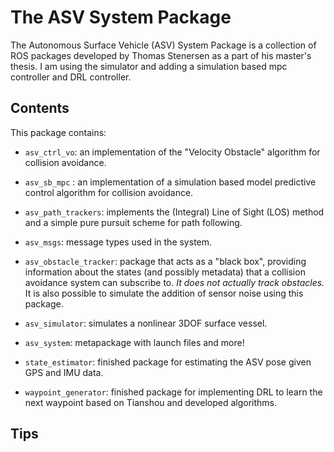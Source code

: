 # The ASV System Package

The Autonomous Surface Vehicle (ASV) System Package is a collection of ROS
packages developed by Thomas Stenersen as a part of his master's thesis.
I am using the simulator and adding a simulation based mpc controller and DRL controller.


## Contents
This package contains:
+ `asv_ctrl_vo`: an implementation of the "Velocity Obstacle" algorithm for
  collision avoidance.

+ `asv_sb_mpc` : an implementation of a simulation based model predictive control
  algorithm for collision avoidance.

+ `asv_path_trackers`: implements the (Integral) Line of Sight (LOS) method and
  a simple pure pursuit scheme for path following.

+ `asv_msgs`: message types used in the system.

+ `asv_obstacle_tracker`: package that acts as a "black box", providing
  information about the states (and possibly metadata) that a collision avoidance
  system can subscribe to. _It does not actually track obstacles._ It is also
  possible to simulate the addition of sensor noise using this package.

+ `asv_simulator`: simulates a nonlinear 3DOF surface vessel.

+ `asv_system`: metapackage with launch files and more!

+ `state_estimator`: finished package for estimating the ASV pose given GPS
  and IMU data.

+ `waypoint_generator`: finished package for implementing DRL to learn the next waypoint based on Tianshou
  and developed algorithms.
 
##  Tips

<!-- * start_state: 就是设置asv_simulator里面的initial state，采用setState函数
* goal: 通过service设置，在每一轮开始时设置,，在los_asv.py中
* waypoint: 就是用actionlib发送goal，等待执行完，接收执行结果
*  -->
